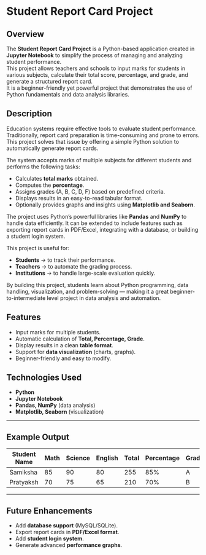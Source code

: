 #  Student Report Card Project

## Overview
The **Student Report Card Project** is a Python-based application created in **Jupyter Notebook** to simplify the process of managing and analyzing student performance.  
This project allows teachers and schools to input marks for students in various subjects, calculate their total score, percentage, and grade, and generate a structured report card.  
It is a beginner-friendly yet powerful project that demonstrates the use of Python fundamentals and data analysis libraries.

## Description
Education systems require effective tools to evaluate student performance. Traditionally, report card preparation is time-consuming and prone to errors.  
This project solves that issue by offering a simple Python solution to automatically generate report cards.  

The system accepts marks of multiple subjects for different students and performs the following tasks:  
- Calculates **total marks** obtained.  
- Computes the **percentage**.  
- Assigns grades (A, B, C, D, F) based on predefined criteria.  
- Displays results in an easy-to-read tabular format.  
- Optionally provides graphs and insights using **Matplotlib and Seaborn**.  

The project uses Python’s powerful libraries like **Pandas** and **NumPy** to handle data efficiently. It can be extended to include features such as exporting report cards in PDF/Excel, integrating with a database, or building a student login system.  

This project is useful for:  
- **Students** → to track their performance.  
- **Teachers** → to automate the grading process.  
- **Institutions** → to handle large-scale evaluation quickly.  

By building this project, students learn about Python programming, data handling, visualization, and problem-solving — making it a great beginner-to-intermediate level project in data analysis and automation.
## Features
- Input marks for multiple students.  
- Automatic calculation of **Total, Percentage, Grade**.  
- Display results in a clean **table format**.  
- Support for **data visualization** (charts, graphs).  
- Beginner-friendly and easy to modify.  

## Technologies Used
- **Python**  
- **Jupyter Notebook**  
- **Pandas, NumPy** (data analysis)  
- **Matplotlib, Seaborn** (visualization)  

---

## Example Output
| Student Name | Math | Science | English | Total | Percentage | Grade |
|--------------|------|---------|---------|-------|------------|-------|
| Samiksha     | 85   | 90      | 80      | 255   | 85%        | A     |
| Pratyaksh    | 70   | 75      | 65      | 210   | 70%        | B     |

---

##  Future Enhancements
- Add **database support** (MySQL/SQLite).  
- Export report cards in **PDF/Excel format**.  
- Add **student login system**.  
- Generate advanced **performance graphs**.   
